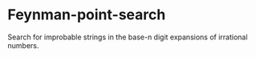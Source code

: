 # Feynman-point-search
Search for improbable strings in the base-n digit expansions of irrational numbers.
